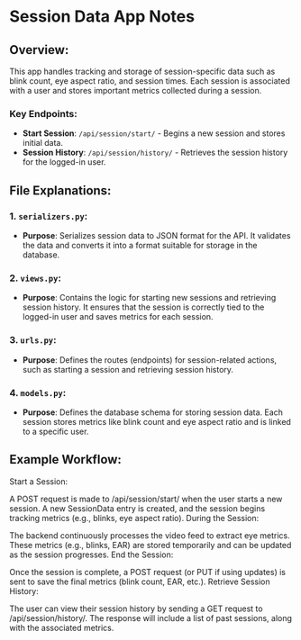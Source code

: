 # Session Data App Notes

## Overview:
This app handles tracking and storage of session-specific data such as blink count, eye aspect ratio, and session times. Each session is associated with a user and stores important metrics collected during a session.

### Key Endpoints:
- **Start Session**: `/api/session/start/` - Begins a new session and stores initial data.
- **Session History**: `/api/session/history/` - Retrieves the session history for the logged-in user.

## File Explanations:

### 1. `serializers.py`:
- **Purpose**: Serializes session data to JSON format for the API. It validates the data and converts it into a format suitable for storage in the database.
  
### 2. `views.py`:
- **Purpose**: Contains the logic for starting new sessions and retrieving session history. It ensures that the session is correctly tied to the logged-in user and saves metrics for each session.

### 3. `urls.py`:
- **Purpose**: Defines the routes (endpoints) for session-related actions, such as starting a session and retrieving session history.

### 4. `models.py`:
- **Purpose**: Defines the database schema for storing session data. Each session stores metrics like blink count and eye aspect ratio and is linked to a specific user.


## Example Workflow:
Start a Session:

A POST request is made to /api/session/start/ when the user starts a new session. A new SessionData entry is created, and the session begins tracking metrics (e.g., blinks, eye aspect ratio).
During the Session:

The backend continuously processes the video feed to extract eye metrics. These metrics (e.g., blinks, EAR) are stored temporarily and can be updated as the session progresses.
End the Session:

Once the session is complete, a POST request (or PUT if using updates) is sent to save the final metrics (blink count, EAR, etc.).
Retrieve Session History:

The user can view their session history by sending a GET request to /api/session/history/. The response will include a list of past sessions, along with the associated metrics.